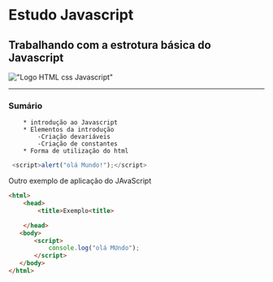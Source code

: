 # Estudo Javascript
## Trabalhando com a estrotura básica do Javascript
!["Logo HTML css Javascript"](https://miro.medium.com/max/1140/1*noM8i-3j8chg6k6URtEjsA.jpeg)

---
### Sumário
        * introdução ao Javascript
        * Elementos da introdução 
            -Criação devariáveis
            -Criação de constantes
        * Forma de utilização do html

```javascript
 <script>alert("olá Mundo!");</script>   
 ```

 Outro exemplo de aplicação do JAvaScript 
 ```html
 <html>
     <head>
         <title>Exemplo<title>

     </head>
    <body> 
        <script>
            console.log("olá MUndo");
        </script>
    </body>
 </html>   
 ```
